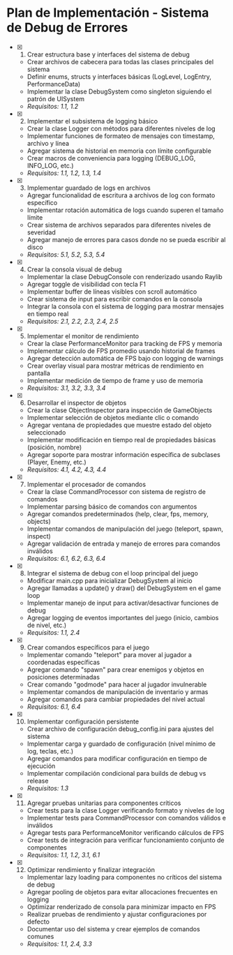 # Plan de Implementación - Sistema de Debug de Errores

- [x] 1. Crear estructura base y interfaces del sistema de debug


  - Crear archivos de cabecera para todas las clases principales del sistema
  - Definir enums, structs y interfaces básicas (LogLevel, LogEntry, PerformanceData)
  - Implementar la clase DebugSystem como singleton siguiendo el patrón de UISystem
  - _Requisitos: 1.1, 1.2_

- [x] 2. Implementar el subsistema de logging básico


  - Crear la clase Logger con métodos para diferentes niveles de log
  - Implementar funciones de formateo de mensajes con timestamp, archivo y línea
  - Agregar sistema de historial en memoria con límite configurable
  - Crear macros de conveniencia para logging (DEBUG_LOG, INFO_LOG, etc.)
  - _Requisitos: 1.1, 1.2, 1.3, 1.4_

- [x] 3. Implementar guardado de logs en archivos

  - Agregar funcionalidad de escritura a archivos de log con formato específico
  - Implementar rotación automática de logs cuando superen el tamaño límite
  - Crear sistema de archivos separados para diferentes niveles de severidad
  - Agregar manejo de errores para casos donde no se pueda escribir al disco
  - _Requisitos: 5.1, 5.2, 5.3, 5.4_

- [x] 4. Crear la consola visual de debug


  - Implementar la clase DebugConsole con renderizado usando Raylib
  - Agregar toggle de visibilidad con tecla F1
  - Implementar buffer de líneas visibles con scroll automático
  - Crear sistema de input para escribir comandos en la consola
  - Integrar la consola con el sistema de logging para mostrar mensajes en tiempo real
  - _Requisitos: 2.1, 2.2, 2.3, 2.4, 2.5_

- [x] 5. Implementar el monitor de rendimiento


  - Crear la clase PerformanceMonitor para tracking de FPS y memoria
  - Implementar cálculo de FPS promedio usando historial de frames
  - Agregar detección automática de FPS bajo con logging de warnings
  - Crear overlay visual para mostrar métricas de rendimiento en pantalla
  - Implementar medición de tiempo de frame y uso de memoria
  - _Requisitos: 3.1, 3.2, 3.3, 3.4_

- [x] 6. Desarrollar el inspector de objetos


  - Crear la clase ObjectInspector para inspección de GameObjects
  - Implementar selección de objetos mediante clic o comando
  - Agregar ventana de propiedades que muestre estado del objeto seleccionado
  - Implementar modificación en tiempo real de propiedades básicas (posición, nombre)
  - Agregar soporte para mostrar información específica de subclases (Player, Enemy, etc.)
  - _Requisitos: 4.1, 4.2, 4.3, 4.4_

- [x] 7. Implementar el procesador de comandos


  - Crear la clase CommandProcessor con sistema de registro de comandos
  - Implementar parsing básico de comandos con argumentos
  - Agregar comandos predeterminados (help, clear, fps, memory, objects)
  - Implementar comandos de manipulación del juego (teleport, spawn, inspect)
  - Agregar validación de entrada y manejo de errores para comandos inválidos
  - _Requisitos: 6.1, 6.2, 6.3, 6.4_

- [x] 8. Integrar el sistema de debug con el loop principal del juego


  - Modificar main.cpp para inicializar DebugSystem al inicio
  - Agregar llamadas a update() y draw() del DebugSystem en el game loop
  - Implementar manejo de input para activar/desactivar funciones de debug
  - Agregar logging de eventos importantes del juego (inicio, cambios de nivel, etc.)
  - _Requisitos: 1.1, 2.4_

- [x] 9. Crear comandos específicos para el juego

  - Implementar comando "teleport" para mover al jugador a coordenadas específicas
  - Agregar comando "spawn" para crear enemigos y objetos en posiciones determinadas
  - Crear comando "godmode" para hacer al jugador invulnerable
  - Implementar comandos de manipulación de inventario y armas
  - Agregar comandos para cambiar propiedades del nivel actual
  - _Requisitos: 6.1, 6.4_

- [x] 10. Implementar configuración persistente


  - Crear archivo de configuración debug_config.ini para ajustes del sistema
  - Implementar carga y guardado de configuración (nivel mínimo de log, teclas, etc.)
  - Agregar comandos para modificar configuración en tiempo de ejecución
  - Implementar compilación condicional para builds de debug vs release
  - _Requisitos: 1.3_

- [x] 11. Agregar pruebas unitarias para componentes críticos


  - Crear tests para la clase Logger verificando formato y niveles de log
  - Implementar tests para CommandProcessor con comandos válidos e inválidos
  - Agregar tests para PerformanceMonitor verificando cálculos de FPS
  - Crear tests de integración para verificar funcionamiento conjunto de componentes
  - _Requisitos: 1.1, 1.2, 3.1, 6.1_

- [x] 12. Optimizar rendimiento y finalizar integración



  - Implementar lazy loading para componentes no críticos del sistema de debug
  - Agregar pooling de objetos para evitar allocaciones frecuentes en logging
  - Optimizar renderizado de consola para minimizar impacto en FPS
  - Realizar pruebas de rendimiento y ajustar configuraciones por defecto
  - Documentar uso del sistema y crear ejemplos de comandos comunes
  - _Requisitos: 1.1, 2.4, 3.3_